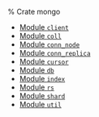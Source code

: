 % Crate mongo

<div class='index'>

* [Module `client`](client.md)
* [Module `coll`](coll.md)
* [Module `conn_node`](conn_node.md)
* [Module `conn_replica`](conn_replica.md)
* [Module `cursor`](cursor.md)
* [Module `db`](db.md)
* [Module `index`](index.md)
* [Module `rs`](rs.md)
* [Module `shard`](shard.md)
* [Module `util`](util.md)

</div>


